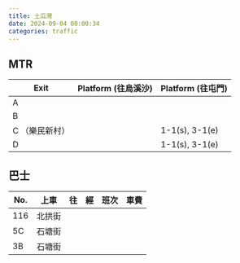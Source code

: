 ```yaml
---
title: 土瓜灣
date: 2024-09-04 00:00:34
categories: traffic
---
```


## MTR

| Exit     | Platform (往烏溪沙) | Platform (往屯門) |
| -------- | --------------- | -------------- |
| A        |                 |                |
| B        |                 |                |
| C （樂民新村） |                 | 1-1(s), 3-1(e) |
| D        |                 | 1-1(s), 3-1(e) |

## 巴士

| No. | 上車   | 往  | 經  | 班次 | 車費 |
| ------ | ------ | --- | --- | ---- | ---- |
| 116    | 北拱街 |     |     |      |      |
| 5C     | 石塘街 |     |     |      |      |
| 3B     | 石塘街 |     |     |      |      |
